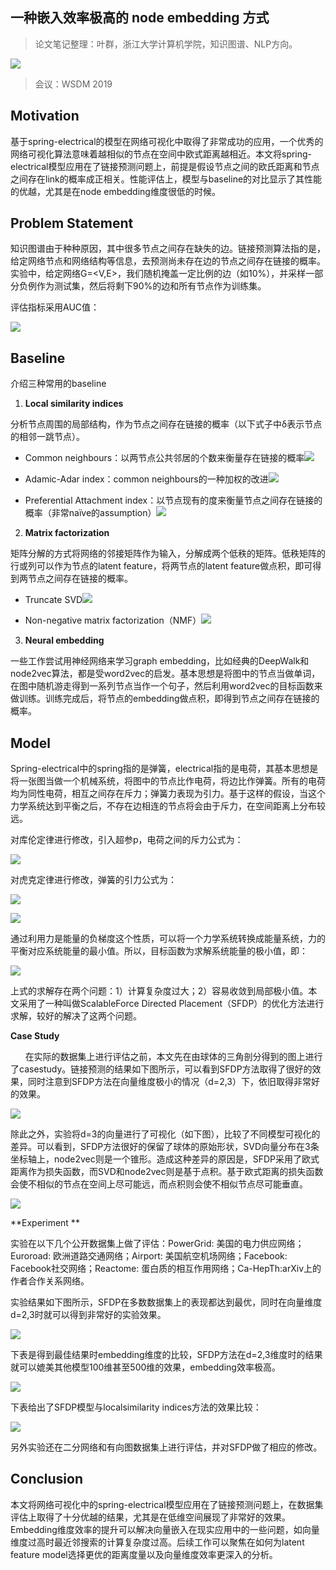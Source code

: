 
## 一种嵌入效率极高的 node embedding 方式

> 论文笔记整理：叶群，浙江大学计算机学院，知识图谱、NLP方向。

![](img/一种嵌入效率极高的-node-embedding-方式.md_1.png)

> 会议：WSDM 2019

## **Motivation**

基于spring-electrical的模型在网络可视化中取得了非常成功的应用，一个优秀的网络可视化算法意味着越相似的节点在空间中欧式距离越相近。本文将spring-electrical模型应用在了链接预测问题上，前提是假设节点之间的欧氏距离和节点之间存在link的概率成正相关。性能评估上，模型与baseline的对比显示了其性能的优越，尤其是在node embedding维度很低的时候。



## **Problem Statement**

知识图谱由于种种原因，其中很多节点之间存在缺失的边。链接预测算法指的是，给定网络节点和网络结构等信息，去预测尚未存在边的节点之间存在链接的概率。实验中，给定网络G=&lt;V,E&gt;，我们随机掩盖一定比例的边（如10%），并采样一部分负例作为测试集，然后将剩下90%的边和所有节点作为训练集。

评估指标采用AUC值：

![](img/一种嵌入效率极高的-node-embedding-方式.md_2.png)

## **Baseline**

介绍三种常用的baseline

1. **Local similarity indices**

分析节点周围的局部结构，作为节点之间存在链接的概率（以下式子中δ表示节点的相邻一跳节点）。
- Common neighbours：以两节点公共邻居的个数来衡量存在链接的概率![](img/一种嵌入效率极高的-node-embedding-方式.md_3.png)

- Adamic-Adar index：common neighbours的一种加权的改进![](img/一种嵌入效率极高的-node-embedding-方式.md_4.png)

- Preferential Attachment index：以节点现有的度来衡量节点之间存在链接的概率（非常naïve的assumption）![](img/一种嵌入效率极高的-node-embedding-方式.md_5.png)


2. **Matrix factorization**

矩阵分解的方式将网络的邻接矩阵作为输入，分解成两个低秩的矩阵。低秩矩阵的行或列可以作为节点的latent feature，将两节点的latent feature做点积，即可得到两节点之间存在链接的概率。
- Truncate SVD![](img/一种嵌入效率极高的-node-embedding-方式.md_6.png)

- Non-negative matrix factorization（NMF）![](img/一种嵌入效率极高的-node-embedding-方式.md_7.png)


3. **Neural embedding**

一些工作尝试用神经网络来学习graph embedding，比如经典的DeepWalk和node2vec算法，都是受word2vec的启发。基本思想是将图中的节点当做单词，在图中随机游走得到一系列节点当作一个句子，然后利用word2vec的目标函数来做训练。训练完成后，将节点的embedding做点积，即得到节点之间存在链接的概率。



## **Model**

Spring-electrical中的spring指的是弹簧，electrical指的是电荷，其基本思想是将一张图当做一个机械系统，将图中的节点比作电荷，将边比作弹簧。所有的电荷均为同性电荷，相互之间存在斥力；弹簧力表现为引力。基于这样的假设，当这个力学系统达到平衡之后，不存在边相连的节点将会由于斥力，在空间距离上分布较远。

对库伦定律进行修改，引入超参p，电荷之间的斥力公式为：

![](img/一种嵌入效率极高的-node-embedding-方式.md_8.png)



对虎克定律进行修改，弹簧的引力公式为：

![](img/一种嵌入效率极高的-node-embedding-方式.md_9.png)

![](img/一种嵌入效率极高的-node-embedding-方式.md_10.png)

通过利用力是能量的负梯度这个性质，可以将一个力学系统转换成能量系统，力的平衡对应系统能量的最小值。所以，目标函数为求解系统能量的极小值，即：

![](img/一种嵌入效率极高的-node-embedding-方式.md_11.png)

上式的求解存在两个问题：1）计算复杂度过大；2）容易收敛到局部极小值。本文采用了一种叫做ScalableForce Directed Placement（SFDP）的优化方法进行求解，较好的解决了这两个问题。

**Case Study**

      在实际的数据集上进行评估之前，本文先在由球体的三角剖分得到的图上进行了casestudy。链接预测的结果如下图所示，可以看到SFDP方法取得了很好的效果，同时注意到SFDP方法在向量维度极小的情况（d=2,3）下，依旧取得非常好的效果。

![](img/一种嵌入效率极高的-node-embedding-方式.md_12.png)

除此之外，实验将d=3的向量进行了可视化（如下图），比较了不同模型可视化的差异。可以看到，SFDP方法很好的保留了球体的原始形状，SVD向量分布在3条坐标轴上，node2vec则是一个锥形。造成这种差异的原因是，SFDP采用了欧式距离作为损失函数，而SVD和node2vec则是基于点积。基于欧式距离的损失函数会使不相似的节点在空间上尽可能远，而点积则会使不相似节点尽可能垂直。



![](img/一种嵌入效率极高的-node-embedding-方式.md_13.png)

**Experiment **

实验在以下几个公开数据集上做了评估：PowerGrid: 美国的电力供应网络；Euroroad: 欧洲道路交通网络；Airport: 美国航空机场网络；Facebook:      Facebook社交网络；Reactome: 蛋白质的相互作用网络；Ca-HepTh:arXiv上的作者合作关系网络。

实验结果如下图所示，SFDP在多数数据集上的表现都达到最优，同时在向量维度d=2,3时就可以得到非常好的实验效果。

![](img/一种嵌入效率极高的-node-embedding-方式.md_14.png)

下表是得到最佳结果时embedding维度的比较，SFDP方法在d=2,3维度时的结果就可以媲美其他模型100维甚至500维的效果，embedding效率极高。

![](img/一种嵌入效率极高的-node-embedding-方式.md_15.png)

下表给出了SFDP模型与localsimilarity indices方法的效果比较：

![](img/一种嵌入效率极高的-node-embedding-方式.md_16.png)

另外实验还在二分网络和有向图数据集上进行评估，并对SFDP做了相应的修改。



## **Conclusion**

本文将网络可视化中的spring-electrical模型应用在了链接预测问题上，在数据集评估上取得了十分优越的结果，尤其是在低维空间展现了非常好的效果。Embedding维度效率的提升可以解决向量嵌入在现实应用中的一些问题，如向量维度过高时最近邻搜索的计算复杂度过高。后续工作可以聚焦在如何为latent feature model选择更优的距离度量以及向量维度效率更深入的分析。
